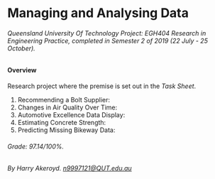 # Managing and Analysing Data
###### Queensland University Of Technology Project: EGH404 Research in Engineering Practice, completed in Semester 2 of 2019 (22 July - 25 October).

#### Overview

Research project where the premise is set out in the *Task Sheet*.

1. Recommending a Bolt Supplier:
2. Changes in Air Quality Over Time:
3. Automotive Excellence Data Display:
4. Estimating Concrete Strength:
5. Predicting Missing Bikeway Data:

###### Grade: 97.14/100%.
###### By Harry Akeroyd. n9997121@QUT.edu.au
